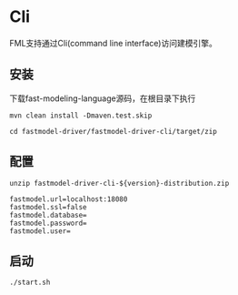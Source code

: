 # Cli

FML支持通过Cli(command line interface)访问建模引擎。 


## 安装 

下载fast-modeling-language源码，在根目录下执行
```shell
mvn clean install -Dmaven.test.skip 
```

```
cd fastmodel-driver/fastmodel-driver-cli/target/zip
```

## 配置

```
unzip fastmodel-driver-cli-${version}-distribution.zip
```

```shell
fastmodel.url=localhost:18080
fastmodel.ssl=false
fastmodel.database=
fastmodel.password=
fastmodel.user=
```


## 启动

```shell
./start.sh
```







